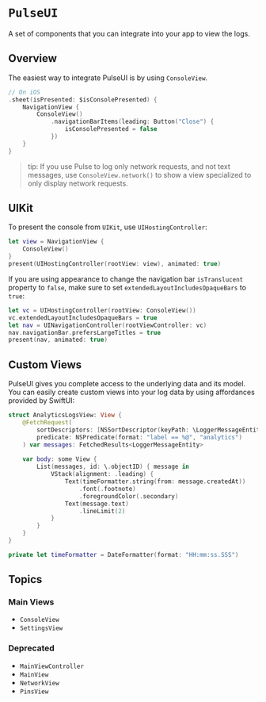 # ``PulseUI``

A set of components that you can integrate into your app to view the logs.

## Overview

The easiest way to integrate PulseUI is by using ``ConsoleView``.

```swift
// On iOS
.sheet(isPresented: $isConsolePresented) {
    NavigationView {
        ConsoleView()
            .navigationBarItems(leading: Button("Close") {
                isConsolePresented = false
            })
    }
}
```

> tip: If you use Pulse to log only network requests, and not text messages, use `ConsoleView.network()` to show a view specialized to only display network requests. 

## UIKit

To present the console from `UIKit`, use `UIHostingController`:

```swift
let view = NavigationView { 
    ConsoleView()
}
present(UIHostingController(rootView: view), animated: true)
```

If you are using appearance to change the navigation bar `isTranslucent` property to `false`, make sure to set `extendedLayoutIncludesOpaqueBars` to `true`:

```swift
let vc = UIHostingController(rootView: ConsoleView())
vc.extendedLayoutIncludesOpaqueBars = true
let nav = UINavigationController(rootViewController: vc)
nav.navigationBar.prefersLargeTitles = true
present(nav, animated: true)
```

## Custom Views

PulseUI gives you complete access to the underlying data and its model. You can easily create custom views into your log data by using affordances provided by SwiftUI:

```swift
struct AnalyticsLogsView: View {
    @FetchRequest(
        sortDescriptors: [NSSortDescriptor(keyPath: \LoggerMessageEntity.createdAt, ascending: true)],
        predicate: NSPredicate(format: "label == %@", "analytics")
    ) var messages: FetchedResults<LoggerMessageEntity>
    
    var body: some View {
        List(messages, id: \.objectID) { message in
            VStack(alignment: .leading) {
                Text(timeFormatter.string(from: message.createdAt))
                    .font(.footnote)
                    .foregroundColor(.secondary)
                Text(message.text)
                    .lineLimit(2)
            }
        }
    }
}

private let timeFormatter = DateFormatter(format: "HH:mm:ss.SSS")
```

## Topics

### Main Views

- ``ConsoleView``
- ``SettingsView``

### Deprecated

- ``MainViewController``
- ``MainView``
- ``NetworkView``
- ``PinsView``
